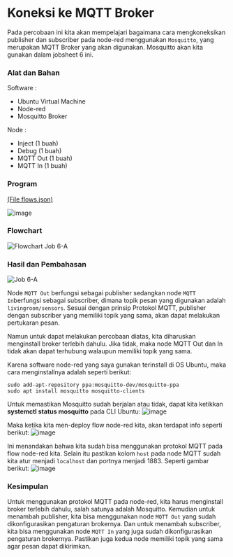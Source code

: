 # Koneksi ke MQTT Broker
Pada percobaan ini kita akan mempelajari bagaimana cara mengkoneksikan publisher dan subscriber pada node-red menggunakan `Mosquitto`, yang merupakan MQTT Broker yang akan digunakan. Mosquitto akan kita gunakan dalam jobsheet 6 ini.

### Alat dan Bahan

Software :

- Ubuntu Virtual Machine
- Node-red
- Mosquitto Broker

Node :
- Inject (1 buah)
- Debug (1 buah)
- MQTT Out (1 buah)
- MQTT In (1 buah)

### Program 
<a href="https://github.com/cakjung/Jobsheet-Embedded/blob/main/Jobsheet%206/A%20(Koneksi%20ke%20MQTT%20Broker)/flows%20(Job%206-A).json">(File flows.json)</a>

![image](https://github.com/cakjung/Jobsheet-Embedded/assets/128274951/e6cab948-c83b-4306-9988-645e83bebae5)

### Flowchart

![Flowchart Job 6-A](https://github.com/cakjung/Jobsheet-Embedded/assets/128274951/41ffdc36-21bf-4ca9-8949-bc274af1fd7e)

### Hasil dan Pembahasan

![Job 6-A](https://github.com/cakjung/Jobsheet-Embedded/assets/128274951/e5e7c571-35b8-4ca6-b0e2-4e7675575968)

Node `MQTT Out` berfungsi sebagai publisher sedangkan node `MQTT In`berfungsi sebagai subscriber, dimana topik pesan yang digunakan adalah `livingroom/sensors`. Sesuai dengan prinsip Protokol MQTT, publisher dengan subscriber yang memiliki topik yang sama, akan dapat melakukan pertukaran pesan.

Namun untuk dapat melakukan percobaan diatas, kita diharuskan menginstall broker terlebih dahulu. Jika tidak, maka node MQTT Out dan In tidak akan dapat terhubung walaupun memiliki topik yang sama. 

Karena software node-red yang saya gunakan terinstall di OS Ubuntu, maka cara menginstallnya adalah seperti berikut:
```linux
sudo add-apt-repository ppa:mosquitto-dev/mosquitto-ppa
sudo apt install mosquitto mosquitto-clients
```
Untuk memastikan Mosquitto sudah berjalan atau tidak, dapat kita ketikkan **systemctl status mosquitto** pada CLI Ubuntu:
![image](https://github.com/cakjung/Jobsheet-Embedded/assets/128274951/bb1add2b-8f1d-4f9b-8405-557c1b2a6e4e)

Maka ketika kita men-deploy flow node-red kita, akan terdapat info seperti berikut:
![image](https://github.com/cakjung/Jobsheet-Embedded/assets/128274951/81a1c0a5-d64e-465a-9d5e-129b32f6e2ed)

Ini menandakan bahwa kita sudah bisa menggunakan protokol MQTT pada flow node-red kita. Selain itu pastikan kolom `host` pada node MQTT sudah kita atur menjadi `localhost` dan portnya menjadi 1883. Seperti gambar berikut:
![image](https://github.com/cakjung/Jobsheet-Embedded/assets/128274951/e75f49fb-9277-403e-83ba-9a8a7ecd9c04)


### Kesimpulan
Untuk menggunakan protokol MQTT pada node-red, kita harus menginstall broker terlebih dahulu, salah satunya adalah Mosquitto. Kemudian untuk menambah publisher, kita bisa menggunakan node `MQTT Out` yang sudah dikonfigurasikan pengaturan brokernya. Dan untuk menambah subscriber, kita bisa menggunakan node `MQTT In` yang juga sudah dikonfigurasikan pengaturan brokernya. Pastikan juga kedua node memiliki topik yang sama agar pesan dapat dikirimkan.
